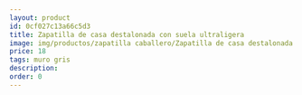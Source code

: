 ```yaml
---
layout: product
id: 0cf027c13a66c5d3
title: Zapatilla de casa destalonada con suela ultraligera
image: img/productos/zapatilla caballero/Zapatilla de casa destalonada con suela ultraligera=18=muro gris.webp
price: 18
tags: muro gris
description: 
order: 0
---
```

